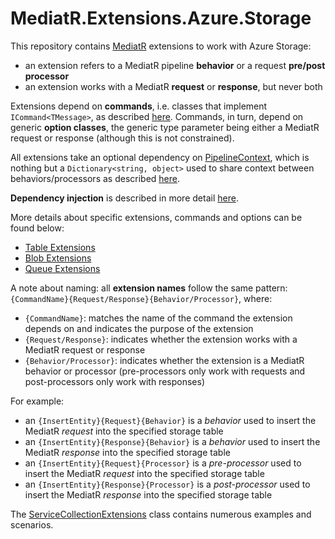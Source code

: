 # MediatR.Extensions.Azure.Storage

This repository contains [MediatR](https://github.com/jbogard/MediatR) extensions to work with Azure Storage:
- an extension refers to a MediatR pipeline **behavior** or a request **pre/post processor**
- an extension works with a MediatR **request** or **response**, but never both

Extensions depend on **commands**, i.e. classes that implement `ICommand<TMessage>`, as described [here](https://github.com/fabio-marini/MediatR.Extensions.Abstractions). Commands, in turn, depend on generic **option classes**, the generic type parameter being either a MediatR request or response (although this is not constrained).

All extensions take an optional dependency on [PipelineContext](./MediatR.Extensions.Azure.Storage.Abstractions/PipelineContext.cs), which is nothing but a `Dictionary<string, object>` used to share context between behaviors/processors as described [here](https://jimmybogard.com/sharing-context-in-mediatr-pipelines/).

**Dependency injection** is described in more detail [here](./docs/DependencyInjection.md).

More details about specific extensions, commands and options can be found below:
- [Table Extensions](./docs/TableExtensions.md)
- [Blob Extensions](./docs/BlobExtensions.md)
- [Queue Extensions](./docs/QueueExtensions.md)

A note about naming: all **extension names** follow the same pattern: `{CommandName}{Request/Response}{Behavior/Processor}`, where:
- `{CommandName}`: matches the name of the command the extension depends on and indicates the purpose of the extension
- `{Request/Response}`: indicates whether the extension works with a MediatR request or response
- `{Behavior/Processor}`: indicates whether the extension is a MediatR behavior or processor (pre-processors only work with requests and post-processors only work with responses)

For example:
- an `{InsertEntity}{Request}{Behavior}` is a *behavior* used to insert the MediatR *request* into the specified storage table
- an `{InsertEntity}{Response}{Behavior}` is a *behavior* used to insert the MediatR *response* into the specified storage table
- an `{InsertEntity}{Request}{Processor}` is a *pre-processor* used to insert the MediatR *request* into the specified storage table
- an `{InsertEntity}{Response}{Processor}` is a *post-processor* used to insert the MediatR *response* into the specified storage table

The [ServiceCollectionExtensions](./ClassLibrary1/ServiceCollectionExtensions.cs) class contains numerous examples and scenarios.
